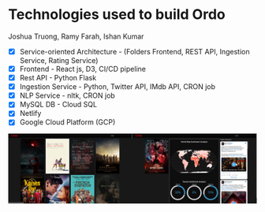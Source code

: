 # Technologies used to build Ordo
Joshua Truong, Ramy Farah, Ishan Kumar
* [X] Service-oriented Architecture - (Folders Frontend, REST API, Ingestion Service, Rating Service)
* [X] Frontend - React js, D3, CI/CD pipeline
* [X] Rest API - Python Flask
* [X] Ingestion Service - Python, Twitter API, IMdb API, CRON job
* [X] NLP Service - nltk, CRON job
* [X] MySQL DB - Cloud SQL
* [X] Netlify
* [X] Google Cloud Platform (GCP)

![Demo Site Image](https://github.com/josh-truong/ordo/blob/main/demo.png)
